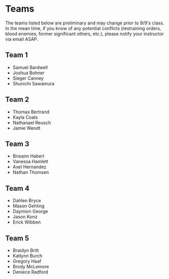 # Teams

The teams listed below are preliminary and may change prior to 9/9's class.
In the mean time, if you know of any potential conflicts (restraining orders,
blood enemies, former significant others, etc.), please notify your instructor
via email ASAP.

## Team 1
* Samuel Bardwell
* Joshua Bohner
* Sieger Canney
* Shunichi Sawamura

## Team 2
* Thomas Bertrand
* Kayla Coats
* Nathanael Reusch
* Jamie Wendt

## Team 3
* Brieann Haberl
* Vanessa Hamlett
* Axel Hernandez
* Nathan Thomsen

## Team 4
* Dahlen Bryce
* Mason Gehling
* Daymion George
* Jason Konz
* Erick Wibben

## Team 5
* Braidyn Britt
* Katlynn Burch
* Gregory Haaf
* Brody McLemore
* Deniece Radford


